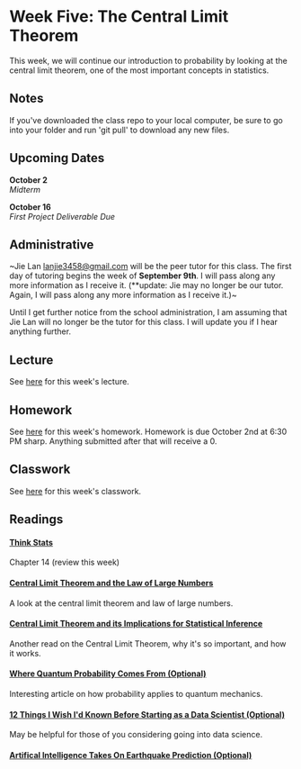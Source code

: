# Week Five: The Central Limit Theorem

This week, we will continue our introduction to probability by looking at the central limit theorem, one of the most important concepts in statistics.

## Notes

If you've downloaded the class repo to your local computer, be sure to go into your folder and run 'git pull' to download any new files.

## Upcoming Dates  

**October 2**  
*Midterm*

**October 16**  
*First Project Deliverable Due*

## Administrative

~Jie Lan lanjie3458@gmail.com​ will be the peer tutor for this class. The first day of tutoring begins the week of **September 9th**. I will pass along any more information as I receive it. (\**update: Jie may no longer be our tutor. Again, I will pass along any more information as I receive it.)~

Until I get further notice from the school administration, I am assuming that Jie Lan will no longer be the tutor for this class. I will update you if I hear anything further.


## Lecture

See [here](https://github.com/CSC217/fall_2019/blob/master/week05-central_limit_theorem/Week_Five_Central_Limit_Theorem.pdf) for this week's lecture.

## Homework

See [here](https://github.com/CSC217/fall_2019/blob/master/week05-central_limit_theorem/Homework_Five.ipynb) for this week's homework. Homework is due October 2nd at 6:30 PM sharp. Anything submitted after that will receive a 0.

## Classwork

See [here](https://github.com/CSC217/fall_2019/blob/master/week05-central_limit_theorem/Central_Limit_Theorem_Class_Workbook.ipynb) for this week's classwork.

## Readings

#### [Think Stats](http://greenteapress.com/thinkstats2/thinkstats2.pdf)  
Chapter 14 (review this week)

#### [Central Limit Theorem and the Law of Large Numbers](https://ocw.mit.edu/courses/mathematics/18-05-introduction-to-probability-and-statistics-spring-2014/readings/MIT18_05S14_Reading6b.pdf)
A look at the central limit theorem and law of large numbers.

#### [Central Limit Theorem and its Implications for Statistical Inference](https://tutorials.methodsconsultants.com/posts/the-central-limit-theorem-and-its-implications-for-statistical-inference/)
Another read on the Central Limit Theorem, why it's so important, and how it works.

#### [Where Quantum Probability Comes From (Optional)](https://www.quantamagazine.org/where-quantum-probability-comes-from-20190909/)
Interesting article on how probability applies to quantum mechanics.

#### [12 Things I Wish I'd Known Before Starting as a Data Scientist (Optional)](https://medium.com/deliberate-data-science/12-things-i-wish-id-known-before-starting-as-a-data-scientist-45989be6300e)
May be helpful for those of you considering going into data science.

#### [Artifical Intelligence Takes On Earthquake Prediction (Optional)](https://www.quantamagazine.org/artificial-intelligence-takes-on-earthquake-prediction-20190919)
